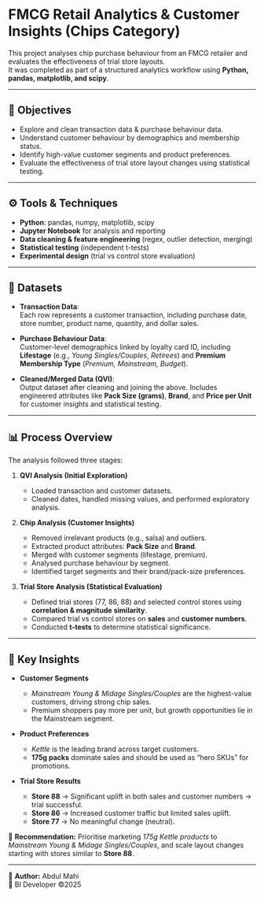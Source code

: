 # FMCG Retail Analytics & Customer Insights (Chips Category)

This project analyses chip purchase behaviour from an FMCG retailer and evaluates the effectiveness of trial store layouts.  
It was completed as part of a structured analytics workflow using **Python, pandas, matplotlib, and scipy**.

---

## 🎯 Objectives
- Explore and clean transaction data & purchase behaviour data.  
- Understand customer behaviour by demographics and membership status.  
- Identify high-value customer segments and product preferences.  
- Evaluate the effectiveness of trial store layout changes using statistical testing.  

---

## ⚙️ Tools & Techniques
- **Python**: pandas, numpy, matplotlib, scipy  
- **Jupyter Notebook** for analysis and reporting  
- **Data cleaning & feature engineering** (regex, outlier detection, merging)  
- **Statistical testing** (independent t-tests)  
- **Experimental design** (trial vs control store evaluation)  

---

## 📂 Datasets
- **Transaction Data**:  
  Each row represents a customer transaction, including purchase date, store number, product name, quantity, and dollar sales.  

- **Purchase Behaviour Data**:  
  Customer-level demographics linked by loyalty card ID, including **Lifestage** (e.g., *Young Singles/Couples*, *Retirees*) and **Premium Membership Type** (*Premium, Mainstream, Budget*).  

- **Cleaned/Merged Data (QVI)**:  
  Output dataset after cleaning and joining the above. Includes engineered attributes like **Pack Size (grams)**, **Brand**, and **Price per Unit** for customer insights and statistical testing.  

---

## 📊 Process Overview
The analysis followed three stages:

1. **QVI Analysis (Initial Exploration)**  
   - Loaded transaction and customer datasets.  
   - Cleaned dates, handled missing values, and performed exploratory analysis.  

2. **Chip Analysis (Customer Insights)**  
   - Removed irrelevant products (e.g., salsa) and outliers.  
   - Extracted product attributes: **Pack Size** and **Brand**.  
   - Merged with customer segments (lifestage, premium).  
   - Analysed purchase behaviour by segment.  
   - Identified target segments and their brand/pack-size preferences.  

3. **Trial Store Analysis (Statistical Evaluation)**  
   - Defined trial stores (77, 86, 88) and selected control stores using **correlation & magnitude similarity**.  
   - Compared trial vs control stores on **sales** and **customer numbers**.  
   - Conducted **t-tests** to determine statistical significance.  

---


## 🚀 Key Insights  

- **Customer Segments**  
  - *Mainstream Young & Midage Singles/Couples* are the highest-value customers, driving strong chip sales.  
  - Premium shoppers pay more per unit, but growth opportunities lie in the Mainstream segment.  

- **Product Preferences**  
  - *Kettle* is the leading brand across target customers.  
  - **175g packs** dominate sales and should be used as “hero SKUs” for promotions.  

- **Trial Store Results**  
  - **Store 88** → Significant uplift in both sales and customer numbers → trial successful.  
  - **Store 86** → Increased customer traffic but limited sales uplift.  
  - **Store 77** → No meaningful change (neutral).  

📌 **Recommendation:** Prioritise marketing *175g Kettle products* to *Mainstream Young & Midage Singles/Couples*, and scale layout changes starting with stores similar to **Store 88**.  

---

👤 **Author:** Abdul Mahi  
💼 BI Developer ©2025  


